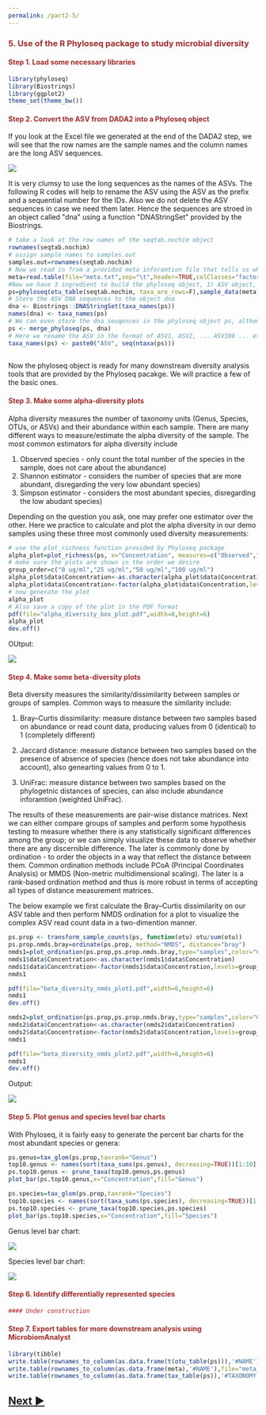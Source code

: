 ```yaml
---
permalink: /part2-5/
---
```

<h3 style="font-weight:bold;color:brown"> 5. Use of the R Phyloseq package to study microbial diversity</h3>
<a name="A1">
<h4 style="font-weight:bold;color:brown"> Step 1. Load some necessary libraries</h4>

```R
library(phyloseq)
library(Biostrings)
library(ggplot2)
theme_set(theme_bw())    
```

<a name="A2">
<h4 style="font-weight:bold;color:brown"> Step 2. Convert the ASV from DADA2 into a Phyloseq object</h4>
  
If you look at the Excel file we generated at the end of the DADA2 step, we will see that the row names are the sample names and the column names are the long ASV sequences.

<img src="https://gyazo.com/d55451dfe4aac77cf72ae5282c1857c7.png">

It is very clumsy to use the long sequences as the names of the ASVs. The following R codes will help to rename the ASV using the ASV as the prefix and a sequential number for the IDs. Also we do not delete the ASV sequences in case we need them later. Hence the sequences are stroed in an object called "dna" using a function "DNAStringSet" provided by the Biostrings.

```R
# take a look at the row names of the seqtab.nochim object
rownames(seqtab.nochim)
# assign sample names to samples.out
samples.out=rownames(seqtab.nochim)
# Now we read in from a provided meta inforamtion file that tells us which sample is what treatment
meta=read.table(file="meta.txt",sep="\t",header=TRUE,colClasses="factor",row.names=1)
#Now we have 3 ingredient to build the phyloseq object, 1) ASV object, 2) sample information and 3) ASV taxonomy assignment
ps=phyloseq(otu_table(seqtab.nochim, taxa_are_rows=F),sample_data(meta),tax_table(taxa))
# Store the ASV DNA sequences to the object dna
dna <- Biostrings::DNAStringSet(taxa_names(ps))
names(dna) <- taxa_names(ps)
# We can even store the dna seuqences in the phyloseq object ps, although they will not be used in this tutorial
ps <- merge_phyloseq(ps, dna)
# Here we rename the ASV in the format of ASV1, ASV2, ... ASV100 ... etc
taxa_names(ps) <- paste0("ASV", seq(ntaxa(ps)))
 
```

Now the phyloseq object is ready for many downstream diversity analysis tools that are provided by the Phyloseq pacakge. We will practice a few of the basic ones.

<a name="A3">
<h4 style="font-weight:bold;color:brown"> Step 3. Make some alpha-diversity plots</h4>

Alpha diversity measures the number of taxonomy units (Genus, Species, OTUs, or ASVs) and their abundance within each sample. There are many different ways to measure/estimate the alpha diversity of the sample. The most common estimators for alpha diversity include 
1. Observed species - only count the total number of the species in the sample, does not care about the abundance)
2. Shannon estimator - considers the number of species that are more abundant, disregarding the very low abundant species)
3. Simpson estimator - considers the most abundant species, disregarding the low abudant species)

Depending on the question you ask, one may prefer one estimator over the other. Here we practice to calculate and plot the alpha diversity in our demo samples using these three most commonly used diversity measurements:


```R
# use the plot_richness function provided by Phyloseq package
alpha_plot=plot_richness(ps, x="Concentration", measures=c("Observed","Shannon", "Simpson"), title="Antibiotics Treatment") + geom_boxplot() + theme(plot.title = element_text(hjust = 0.5))
# make sure the plots are shown in the order we desire
group_order=c("0 ug/ml","25 ug/ml","50 ug/ml","100 ug/ml")
alpha_plot$data$Concentration<-as.character(alpha_plot$data$Concentration)
alpha_plot$data$Concentration<-factor(alpha_plot$data$Concentration,levels=group_order)
# now generate the plot
alpha_plot
# Also save a copy of the plot in the PDF format
pdf(file="alpha_diversity_box_plot.pdf",width=8,height=6)
alpha_plot
dev.off()

```

OUtput:

<img src="https://i.gyazo.com/12058110d020e3a507c92fb767148a7d.png">


<a name="A4">
<h4 style="font-weight:bold;color:brown"> Step 4. Make some beta-diversity plots</h4>

Beta diversity measures the similarity/dissimilarity between samples or groups of samples. Common ways to measure the similarity include:

1. Bray–Curtis dissimilarity: measure distance between two samples based on abundance or read count data, producing values from 0 (identical) to 1 (completely different)

2. Jaccard distance: measure distance between two samples based on the presence of absence of species (hence does not take abundance into account), also genearting values from 0 to 1.

3. UniFrac: measure distance between two samples based on the phylogetnic distances of species, can also include abundance inforamtion (weighted UniFrac).

The results of these measurements are pair-wise distance matrices. Next we can either compare groups of samples and perform some hypothesis testing to measure whether there is any statistically significant differences among the group; or we can simply visualize these data to observe whether there are any discernible difference. The later is commonly done by ordination - to order the objects in a way that reflect the distance between them. Common ordination methods include PCoA (Principal Coordinates Analysis) or MMDS (Non-metric multidimensional scaling). The later is a rank-based ordination method and thus is more robust in terms of accepting all types of distance measurement matrices. 

The below example we first calculate the Bray–Curtis dissimilarity on our ASV table and then perform NMDS ordination for a plot to visualize the complex ASV read count data in a two-dimention manner.

```R
ps.prop <- transform_sample_counts(ps, function(otu) otu/sum(otu))
ps.prop.nmds.bray=ordinate(ps.prop, method="NMDS", distance="bray")
nmds1=plot_ordination(ps.prop,ps.prop.nmds.bray,type="samples",color="Concentration") + geom_point(size=2) + ggtitle("RESISPART DEMO NMDS Plot") + theme(plot.title = element_text(hjust = 0.5))
nmds1$data$Concentration<-as.character(nmds1$data$Concentration)
nmds1$data$Concentration<-factor(nmds1$data$Concentration,levels=group_order)
nmds1

pdf(file="beta_diversity_nmds_plot1.pdf",width=6,height=6)
nmds1
dev.off()

nmds2=plot_ordination(ps.prop,ps.prop.nmds.bray,type="samples",color="Concentration") + geom_point(size=2) + ggtitle("RESISPART DEMO NMDS") + theme(plot.title = element_text(hjust = 0.5)) + geom_polygon(aes(fill=Concentration))
nmds2$data$Concentration<-as.character(nmds2$data$Concentration)
nmds2$data$Concentration<-factor(nmds2$data$Concentration,levels=group_order)
nmds1

pdf(file="beta_diversity_nmds_plot2.pdf",width=6,height=6)
nmds1
dev.off()

```

Output:

<img src="https://i.gyazo.com/9a0211dc7c67ffa12fffe7c696edfdde.png">



<a name="A5">
<h4 style="font-weight:bold;color:brown"> Step 5. Plot genus and species level bar charts</h4>
  
With Phyloseq, it is fairly easy to generate the percent bar charts for the most abundant species or genera:

```R
ps.genus=tax_glom(ps.prop,taxrank="Genus")
top10.genus <- names(sort(taxa_sums(ps.genus), decreasing=TRUE))[1:10]
ps.top10.genus <- prune_taxa(top10.genus,ps.genus)
plot_bar(ps.top10.genus,x="Concentration",fill="Genus")

ps.species=tax_glom(ps.prop,taxrank="Species")
top10.species <- names(sort(taxa_sums(ps.species), decreasing=TRUE))[1:10]
ps.top10.species <- prune_taxa(top10.species,ps.species)
plot_bar(ps.top10.species,x="Concentration",fill="Species")

```

Genus level bar chart:

<img src="https://i.gyazo.com/c7a7b0d0943ced558eeaca1e5ba70dc2.png">

Species level bar chart:

<img src="https://i.gyazo.com/df1a2d398c778ed6555ccb12993bc7c4.png">


<a name="A6">
<h4 style="font-weight:bold;color:brown"> Step 6. Identify differentially represented species</h4>

```R
#### Under construction

```

<a name="A7">
<h4 style="font-weight:bold;color:brown"> Step 7. Export tables for more downstream analysis using MicrobiomAnalyst</h4>

```R
library(tibble)
write.table(rownames_to_column(as.data.frame(t(otu_table(ps))),'#NAME'),file="otu_table.txt",sep="\t",quote=FALSE,row.names=F)
write.table(rownames_to_column(as.data.frame(meta),'#NAME'),file="meta_table.txt",sep="\t",quote=FALSE,row.names=F)
write.table(rownames_to_column(as.data.frame(tax_table(ps)),'#TAXONOMY'),file="tax_table.txt",sep="\t",quote=FALSE,row.names=F)

```

## [Next ▶](/resispart/part2-6-7)
